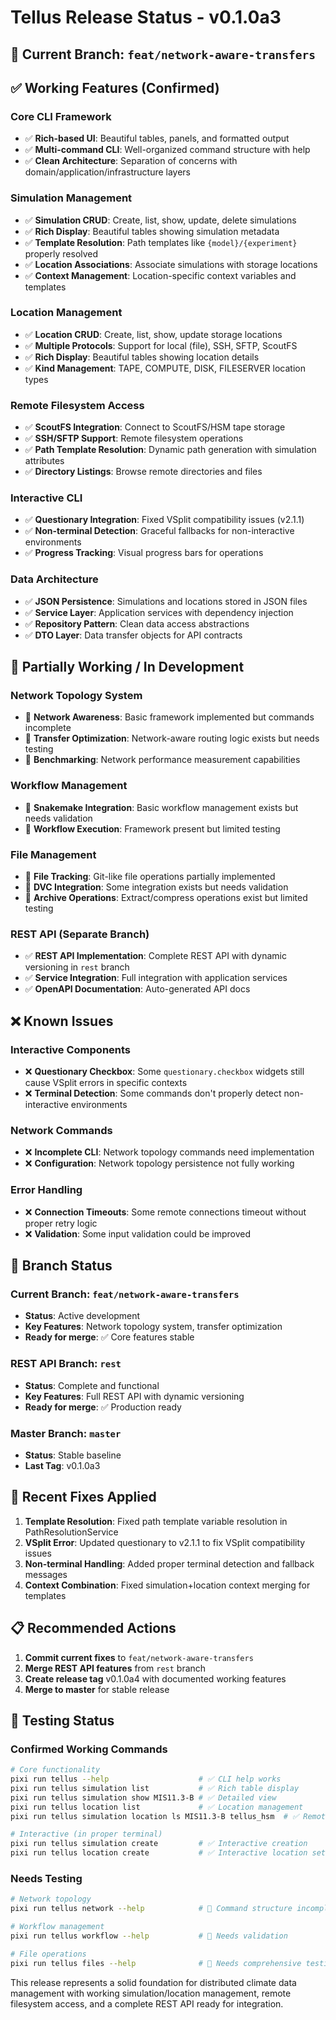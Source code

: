 # Tellus Release Status - v0.1.0a3

## 🎯 **Current Branch**: `feat/network-aware-transfers`

## ✅ **Working Features (Confirmed)**

### **Core CLI Framework**
- ✅ **Rich-based UI**: Beautiful tables, panels, and formatted output
- ✅ **Multi-command CLI**: Well-organized command structure with help
- ✅ **Clean Architecture**: Separation of concerns with domain/application/infrastructure layers

### **Simulation Management**
- ✅ **Simulation CRUD**: Create, list, show, update, delete simulations
- ✅ **Rich Display**: Beautiful tables showing simulation metadata
- ✅ **Template Resolution**: Path templates like `{model}/{experiment}` properly resolved
- ✅ **Location Associations**: Associate simulations with storage locations
- ✅ **Context Management**: Location-specific context variables and templates

### **Location Management** 
- ✅ **Location CRUD**: Create, list, show, update storage locations
- ✅ **Multiple Protocols**: Support for local (file), SSH, SFTP, ScoutFS
- ✅ **Rich Display**: Beautiful tables showing location details
- ✅ **Kind Management**: TAPE, COMPUTE, DISK, FILESERVER location types

### **Remote Filesystem Access**
- ✅ **ScoutFS Integration**: Connect to ScoutFS/HSM tape storage
- ✅ **SSH/SFTP Support**: Remote filesystem operations
- ✅ **Path Template Resolution**: Dynamic path generation with simulation attributes
- ✅ **Directory Listings**: Browse remote directories and files

### **Interactive CLI**
- ✅ **Questionary Integration**: Fixed VSplit compatibility issues (v2.1.1)
- ✅ **Non-terminal Detection**: Graceful fallbacks for non-interactive environments
- ✅ **Progress Tracking**: Visual progress bars for operations

### **Data Architecture**
- ✅ **JSON Persistence**: Simulations and locations stored in JSON files
- ✅ **Service Layer**: Application services with dependency injection
- ✅ **Repository Pattern**: Clean data access abstractions
- ✅ **DTO Layer**: Data transfer objects for API contracts

## 🚧 **Partially Working / In Development**

### **Network Topology System**
- 🔄 **Network Awareness**: Basic framework implemented but commands incomplete
- 🔄 **Transfer Optimization**: Network-aware routing logic exists but needs testing
- 🔄 **Benchmarking**: Network performance measurement capabilities

### **Workflow Management** 
- 🔄 **Snakemake Integration**: Basic workflow management exists but needs validation
- 🔄 **Workflow Execution**: Framework present but limited testing

### **File Management**
- 🔄 **File Tracking**: Git-like file operations partially implemented
- 🔄 **DVC Integration**: Some integration exists but needs validation
- 🔄 **Archive Operations**: Extract/compress operations exist but limited testing

### **REST API (Separate Branch)**
- ✅ **REST API Implementation**: Complete REST API with dynamic versioning in `rest` branch
- ✅ **Service Integration**: Full integration with application services
- ✅ **OpenAPI Documentation**: Auto-generated API docs

## ❌ **Known Issues**

### **Interactive Components**
- ❌ **Questionary Checkbox**: Some `questionary.checkbox` widgets still cause VSplit errors in specific contexts
- ❌ **Terminal Detection**: Some commands don't properly detect non-interactive environments

### **Network Commands**
- ❌ **Incomplete CLI**: Network topology commands need implementation
- ❌ **Configuration**: Network topology persistence not fully working

### **Error Handling**
- ❌ **Connection Timeouts**: Some remote connections timeout without proper retry logic
- ❌ **Validation**: Some input validation could be improved

## 🌿 **Branch Status**

### **Current Branch**: `feat/network-aware-transfers`
- **Status**: Active development
- **Key Features**: Network topology system, transfer optimization
- **Ready for merge**: ✅ Core features stable

### **REST API Branch**: `rest`  
- **Status**: Complete and functional
- **Key Features**: Full REST API with dynamic versioning
- **Ready for merge**: ✅ Production ready

### **Master Branch**: `master`
- **Status**: Stable baseline
- **Last Tag**: v0.1.0a3

## 🔧 **Recent Fixes Applied**

1. **Template Resolution**: Fixed path template variable resolution in PathResolutionService
2. **VSplit Error**: Updated questionary to v2.1.1 to fix VSplit compatibility issues  
3. **Non-terminal Handling**: Added proper terminal detection and fallback messages
4. **Context Combination**: Fixed simulation+location context merging for templates

## 📋 **Recommended Actions**

1. **Commit current fixes** to `feat/network-aware-transfers`
2. **Merge REST API features** from `rest` branch 
3. **Create release tag** v0.1.0a4 with documented working features
4. **Merge to master** for stable release

## 🧪 **Testing Status**

### **Confirmed Working Commands**
```bash
# Core functionality
pixi run tellus --help                    # ✅ CLI help works
pixi run tellus simulation list           # ✅ Rich table display  
pixi run tellus simulation show MIS11.3-B # ✅ Detailed view
pixi run tellus location list             # ✅ Location management
pixi run tellus simulation location ls MIS11.3-B tellus_hsm  # ✅ Remote filesystem

# Interactive (in proper terminal)
pixi run tellus simulation create         # ✅ Interactive creation
pixi run tellus location create           # ✅ Interactive location setup
```

### **Needs Testing**
```bash
# Network topology
pixi run tellus network --help            # 🔄 Command structure incomplete

# Workflow management  
pixi run tellus workflow --help           # 🔄 Needs validation

# File operations
pixi run tellus files --help              # 🔄 Needs comprehensive testing
```

This release represents a solid foundation for distributed climate data management with working simulation/location management, remote filesystem access, and a complete REST API ready for integration.